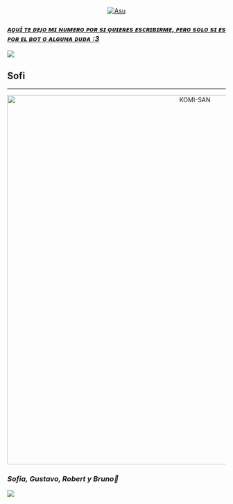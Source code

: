 <p align="center">
  <a href="https://github.com/SOFI-BOTS"><img src="http://readme-typing-svg.herokuapp.com?color=212274&background=FFFFFF00&lines=Hola+Soy+Sofi;Es+un+placer+conocerte+;soy+de+Colombia+;Gracias+por+visitar+mi+repositorio" alt="Asu">
</p>

### *ᴀǫᴜɪ́ ᴛᴇ ᴅᴇᴊᴏ ᴍɪ ɴᴜᴍᴇʀᴏ ᴘᴏʀ sɪ ǫᴜɪᴇʀᴇs ᴇsᴄʀɪʙɪʀᴍᴇ, ᴘᴇʀᴏ sᴏʟᴏ sɪ ᴇs ᴘᴏʀ ᴇʟ ʙᴏᴛ ᴏ ᴀʟɢᴜɴᴀ ᴅᴜᴅᴀ :3*

<a href="http://wa.me/573246727415" target="blank"><img src="https://img.shields.io/badge/Whatsapp-30302f?style=flat&logo=whatsapp" /></a>

## **Sofi**

----

<p align="center">
<img src="https://c.tenor.com/6ElmmObJMpIAAAAM/komi-san-komi.gif" alt="KOMI-SAN" width="850"/>
</p>

### *Sofia, Gustavo, Robert y Bruno🌹*

<img src="https://github-readme-stats.vercel.app/api?username=SOFI-BOTS" />
